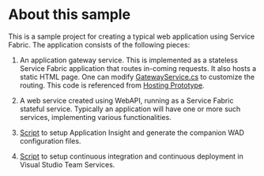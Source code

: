 # About this sample

This is a sample project for creating a typical web application using Service Fabric. The application consists of the following pieces:

1. An application gateway service. This is implemented as a stateless Service Fabric application that routes in-coming requests. It also hosts
a static HTML page. One can modify [GatewayService.cs](https://github.com/xinyanmsft/SFStartWebStateful/blob/master/Application1.Gateway/GatewayService.cs) 
to customize the routing. This code is referenced from [Hosting Prototype](https://github.com/weidazhao/Hosting).

2. A web service created using WebAPI, running as a Service Fabric stateful service. Typically an application will have one or more such services, 
implementing various functionalities.

3. [Script](https://github.com/xinyanmsft/SFStartWebStateful/blob/master/Tools/Setup_AppInsights.ps1) to setup Application Insight and generate the companion 
WAD configuration files.

4. [Script](https://github.com/xinyanmsft/SFStartWebStateful/blob/master/Tools/Setup_CI_CD_VSTS.ps1) to setup continuous integration and continuous deployment in 
Visual Studio Team Services.





